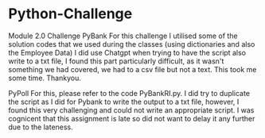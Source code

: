 # Python-Challenge
Module 2.0 Challenge
PyBank
For this challenge I utilised some of the solution codes that we used during the classes (using dictionaries and also the Employee Data)
I did use Chatgpt when trying to have the script also write to a txt file, I found this part particularly difficult, as it wasn't something we had covered, we had to a csv file but not a text. This took me some time. 
Thankyou.

PyPoll
For this, please refer to the code PyBankRI.py.
I did try to duplicate the script as I did for Pybank to write the output to a txt file, however, I found this very challenging and could not write an appropriate script. 
I was cognicent that this assignment is late so did not want to delay it any further due to the lateness. 
